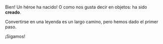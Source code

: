 Bien! Un héroe ha nacido! O como nos gusta decir en objetos: ha sido **creado**.

Convertirse en una leyenda es un largo camino, pero hemos dado el primer paso. 

¡Sigamos!